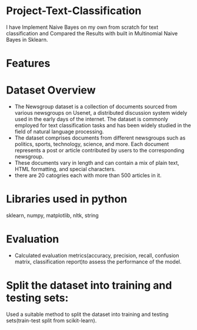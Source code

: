 # Project-Text-Classification
I have Implement Naive Bayes on my own from scratch for text classification and Compared the Results with built in Multinomial Naive Bayes in Sklearn.

# Features

# Dataset Overview
* The Newsgroup dataset is a collection of documents sourced from various newsgroups on Usenet, a distributed discussion system widely used in the early days of the internet. The dataset is commonly employed for text classification tasks and has been widely studied in the field of natural language processing.
* The dataset comprises documents from different newsgroups such as politics, sports, technology, science, and more. Each document represents a post or article contributed by users to the corresponding newsgroup.
* These documents vary in length and can contain a mix of plain text, HTML formatting, and special characters.
* there are 20 catogries each with more than 500 articles in it.

# Libraries used in python
sklearn, numpy, matplotlib, nltk, string

# Evaluation
* Calculated evaluation metrics(accuracy, precision, recall, confusion matrix, classification report)to assess the performance of the model.

# Split the dataset into training and testing sets:
Used a suitable method to split the dataset into training and testing sets(train-test split from scikit-learn).
